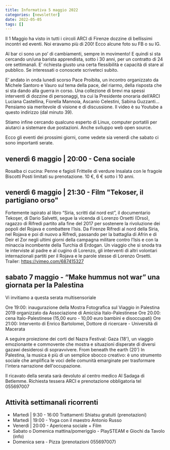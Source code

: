```yaml
---
title: Informativa 5 maggio 2022
categories: [newsletter]
date: 2022-05-05
tags: []
---
```


Il 1 Maggio ha visto in tutti i circoli ARCI di Firenze dozzine di bellissimi incontri ed eventi. Noi eravamo più di 200! Ecco alcune foto su FB o su IG.

Al bar ci sono un po’ di cambiamenti, sempre in movimento! E quindi si sta cercando un/una barista apprendista, sotto i 30 anni, per un contratto di 24 ore settimanali. E’ richiesta giusto una certa flessibilità e capacità di stare al pubblico. Se interessati o conoscete scriveteci subito. 

E’ andato in onda lunedì scorso Pace Proibita, un incontro organizzato da Michele Santoro e Vauro sul tema della pace, del riarmo, della risposta che si sta dando alla guerra in corso. Una collezione di brevi ma spessi interventi di dozzine di personaggi, tra cui la Presidente onoraria dell’ARCI Luciana Castellina, Fiorella Mannoia, Ascanio Celestini, Sabina Guzzanti… Pensiamo sia meritevole di visione e di discussione. Il video è su Youtube a questo indirizzo (dal minuto 39).

Stiamo infine cercando qualcuno esperto di Linux, computer portatili per aiutarci a sistemare due postazioni. Anche sviluppo web open source. 

Ecco gli eventi dei prossimi giorni, come vedete sia venerdì che sabato ci sono importanti serate.

## venerdì 6 maggio | 20:00 - Cena sociale
Rosalba ci cucina:
Penne e fagioli
Frittelle di verdure
Insalata con le fragole
Biscotti
Posti limitati su prenotazione. 10 €, 6 € sotto i 10 anni. 

## venerdì 6 maggio | 21:30 - Film "Tekoser, il partigiano orso"
Fortemente ispirato al libro “Siria, scritti dal nord est”, il documentario Tekoşer, di Dario Salvetti, segue la vicenda di Lorenzo Orsetti (Orso), ragazzo di Rifredi partito alla fine del 2017 per sostenere la rivoluzione dei popoli del Rojava e combattere l’Isis.
Da Firenze Rifredi al nord della Siria, nel Rojava e poi di nuovo a Rifredi, passando per la battaglia di Afrin e di Deir el Zor negli ultimi giorni della campagna militare contro l’Isis e con la minaccia incombente della Turchia di Erdogan. Un viaggio che si snoda tra le interviste al padre e al cugino di Lorenzo, gli interventi di altri volontari internazionali partiti per il Rojava e le parole stesse di Lorenzo Orsetti.
Trailer: https://vimeo.com/687415327

## sabato 7 maggio - “Make hummus not war” una giornata per la Palestina
Vi invitiamo a questa serata multisensoriale

Ore 19:00: inaugurazione della Mostra Fotografica sul Viaggio in Palestina 2019 organizzato da Associazione di Amicizia Italo-Palestinese
Ore 20.00: cena Italo-Palestinese (15,00 euro - 10,00 euro bambini e disoccupati)
Ore 21:00: Intervento di Enrico Bartolomei, Dottore di ricercare - Università di Macerata

A seguire proiezione dei corti del Nazra Festival:
Gaza (18'), un viaggio emozionante e commovente che mostra e situazioni disperate di diversi gazawi desiderosi di sopravvivere.
From beneath the earth (20') In Palestina, la musica è più di un semplice sbocco creativo: è uno strumento sociale che amplifica le voci delle comunità emarginate per trasformare l'intera narrazione dell'occupazione.

Il ricavato della serata sarà devoluto al centro medico Al Sadaga di Betlemme.
Richiesta tessera ARCI e prenotazione obbligatoria tel 055697007

## Attività settimanali ricorrenti
- Martedì | 9:30 - 16:00 Trattamenti Shiatsu gratuiti (prenotazioni)
- Martedì | 19:00 - Yoga con il maestro Antonio Russo
- Venerdì | 20:00 - Apericena sociale + Film
- Sabato o Domenica mattina/pomeriggio - PlaySTEAM e Giochi da Tavolo (info)
- Domenica sera - Pizza (prenotazioni 055697007)